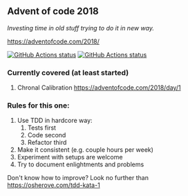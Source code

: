 ## Advent of code 2018

*Investing time in old stuff trying to do it in new way.*

https://adventofcode.com/2018/

<a href="https://github.com/vlnn/tdd-csharp-calc"><img alt="GitHub Actions status" src="https://github.com/vlnn/tdd-csharp-calc/workflows/.NET%20Core/badge.svg"></a>
<a href="https://github.com/vlnn/tdd-csharp-calc"><img alt="GitHub Actions status" src="https://github.com/vlnn/tdd-csharp-calc/workflows/Tests/badge.svg"></a>

### Currently covered (at least started)
1. Chronal Calibration https://adventofcode.com/2018/day/1

### Rules for this one:
1. Use TDD in hardcore way:
    1. Tests first
    1. Code second
    1. Refactor third
2. Make it consistent (e.g. couple hours per week)
3. Experiment with setups are welcome
4. Try to document enlightments and problems

Don't know how to improve? Look no further than https://osherove.com/tdd-kata-1

